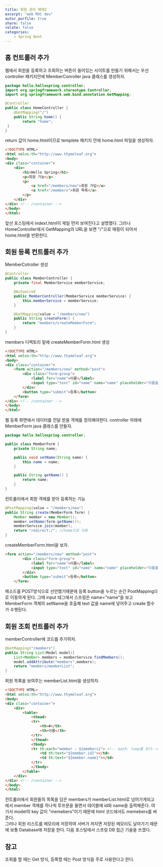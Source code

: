 ```yaml
---
title: 회원 관리 예제2
excerpt: "web MVC dev"
autor_porfile: true
share: false
relate: false
categories:
    - Spring Boot
---
```


## 홈 컨트롤러 추가
웹에서 회원을 등록하고 조회하는 버튼이 들어있는 사이트를 만들기 위해서는 우선 controller 패키지안에 MemberConroller java 클래스를 생성하자.
~~~java
package hello.hellospring.controller;
import org.springframework.stereotype.Controller;
import org.springframework.web.bind.annotation.GetMapping;

@Controller
public class HomeController {
    @GetMapping("/")
    public String home() {
        return "home";
 }
}
~~~
return 값이 home.html이므로 templete 패키지 안에 home.html 파일을 생성하자.
~~~html
<!DOCTYPE HTML>
<html xmlns:th="http://www.thymeleaf.org">
<body>
<div class="container">
    <div>
        <h1>Hello Spring</h1>
        <p>회원 기능</p>
        <p>
            <a href="/members/new">회원 가입</a>
            <a href="/members">회원 목록</a>
        </p>
    </div>
</div> <!-- /container -->
</body>
</html>
~~~
앞선 포스팅에서 indext.html이 제일 먼저 보여진다고 설명했다. 그러나 HomeController에서 GetMapping의 URL을 보면 "/"으로 매핑이 되어서 home.html을 반환한다.

## 회원 등록 컨트롤러 추가
MemberCotroller 생성
~~~java
@Controller
public class MemberController {
    private final MemberService memberService;

    @Autowired
    public MemberController(MemberService memberService) {
        this.memberService = memberService;
    }

    @GetMapping(value = "/members/new")
    public String createForm() {
        return "members/createMemberForm";
    }
}
~~~
members 디렉토리 밑에 createMemberForm.html 생성
~~~html
<!DOCTYPE HTML>
<html xmlns:th="http://www.thymeleaf.org">
<body>
<div class="container">
    <form action="/members/new" method="post">
        <div class="form-group">
            <label for="name">이름</label>
            <input type="text" id="name" name="name" placeholder="이름을 입력하세요">
        </div>
        <button type="submit">등록</button>
    </form>
</div> <!-- /container -->
</body>
</html>
~~~
웹 등록 화면에서 데이터를 전달 받을 객체를 정의해야한다. controller 아래에 MemberForm java 클래스를 만들자.
~~~java
package hello.hellospring.controller;

public class MemberForm {
    private String name;

    public void setName(String name) {
        this.name = name;
    }

    public String getName() {
        return name;
    }
}
~~~
컨트롤러에서 회원 객체를 받아 등록하는 기능 
~~~java
@PostMapping(value = "/members/new")
public String create(MemberForm form) {
    Member member = new Member();
    member.setName(form.getName());
    memberService.join(member);
    return "redirect:/"; //home으로 이동
}
~~~
createMemberForm.html을 보자.
~~~html
<form action="/members/new" method="post">
        <div class="form-group">
            <label for="name">이름</label>
            <input type="text" id="name" name="name" placeholder="이름을 입력하세요">
        </div>
        <button type="submit">등록</button>
    </form>
~~~
메소드를 POST방식으로 선언했기때문에 등록 button을 누르는 순간 PostMapping으로 이동하게 된다. 그때 input 태그에서 스프링은 name="name"을 보고 MemberForm 객체의 setName을 호출해 text 값을 name에 넣어주고  create 함수가 수행된다.

## 회원 조회 컨트롤러 추가
memberController에 코드를 추가하자.
~~~java
@GetMapping("/members")
public String List(Model model){
    List<Member> members = memberService.findMembers();
    model.addAttribute("members",members);
    return "members/memberList";
}
~~~
회원 목록을 보여주는 memberList.html을 생성하자.
~~~html
<!DOCTYPE HTML>
<html xmlns:th="http://www.thymeleaf.org">
<body>
<div class="container">
    <div>
        <table>
            <thead>
            <tr>
                <th>#</th>
                <th>이름</th>
            </tr>
            </thead>
            <tbody>
            <tr th:each="member : ${members}"> <!-- each: loop를 돈다-->
                <td th:text="${member.id}"></td>
                <td th:text="${member.name}"></td>
            </tr>
            </tbody>
        </table>
    </div>
</div> <!-- /container -->
</body>
</html>
~~~
컨트롤러에서 회원들의 목록을 담은 members가 memberList.html로 넘어가게되고 <tr th:each="member : ${members}">에서 member 객체를 하나씩 루프문을 돌면서 테이블에 id와 name을 출력해준다. 여기서 model의 key 값이 "memebers"이기 때문에 html 코드에서도 memebers를 써준다.  
그러나 회원 리스트를 메모리에 저장하여 서버가 꺼지면 저장된 메모리도 날아가기 때문에 보통 Database에 저장을 한다. 다음 포스팅에서 스프링 DB 접근 기술을 쓰겠다.

## 참고
조회를 할 때는 Get 방식, 등록할 때는 Post 방식을 주로 사용한다고 한다.